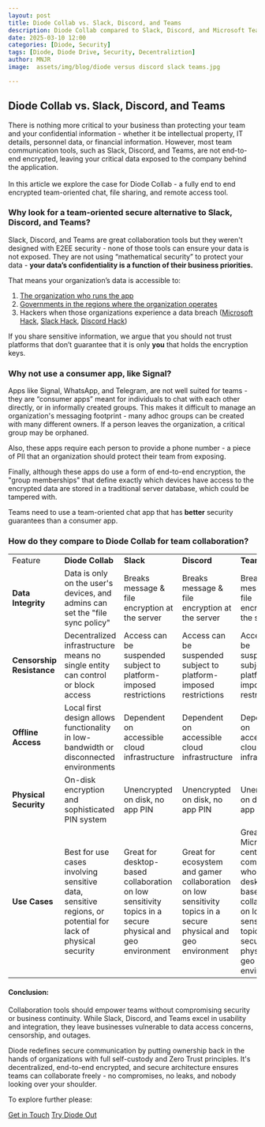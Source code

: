 ```yaml
---
layout: post
title: Diode Collab vs. Slack, Discord, and Teams
description: Diode Collab compared to Slack, Discord, and Microsoft Teams
date: 2025-03-10 12:00
categories: [Diode, Security]
tags: [Diode, Diode Drive, Security, Decentraliztion]
author: MNJR
image: 	assets/img/blog/diode versus discord slack teams.jpg

---
```


## Diode Collab vs. Slack, Discord, and Teams

There is nothing more critical to your business than protecting your team and your confidential information - whether it be intellectual property, IT details, personnel data, or financial information. However, most team communication tools, such as Slack, Discord, and Teams, are not end-to-end encrypted, leaving your critical data exposed to the company behind the application.
<br><br>
In this article we explore the case for Diode Collab - a fully end to end encrypted team-oriented chat, file sharing, and remote access tool.

### Why look for a team-oriented secure alternative to Slack, Discord, and Teams?

Slack, Discord, and Teams are great collaboration tools but they weren't designed with E2EE security - none of those tools can ensure your data is not exposed. They are not using “mathematical security” to protect your data - **your data’s confidentiality is a function of their business priorities.**

That means your organization’s data is accessible to:

1.  [The organization who runs the app](https://www.securemessagingapps.com/)
2.  [Governments in the regions where the organization operates](https://www.bbc.com/news/articles/cgj54eq4vejo)
3.  Hackers when those organizations experience a data breach ([Microsoft Hack](https://www.infosecurity-magazine.com/news/microsoft-failings-china/), [Slack Hack](https://www.salesforceben.com/unpacking-the-recent-slack-data-security-breach), [Discord Hack](https://www.yahoo.com/tech/almost-1-million-discord-users-214550087.html))


If you share sensitive information, we argue that you should not trust platforms that don’t guarantee that it is only **you** that holds the encryption keys.

### Why not use a consumer app, like Signal?

Apps like Signal, WhatsApp, and Telegram, are not well suited for teams - they are “consumer apps” meant for individuals to chat with each other directly, or in informally created groups. This makes it difficult to manage an organization's messaging footprint - many adhoc groups can be created with many different owners.  If a person leaves the organization, a critical group may be orphaned.

Also, these apps require each person to provide a phone number - a piece of PII that an organization should protect their team from exposing.  

Finally, although these apps do use a form of end-to-end encryption, the "group memberships" that define exactly which devices have access to the encrypted data are stored in a traditional server database, which could be tampered with.

Teams need to use a team-oriented chat app that has **better** security guarantees than a consumer app.

### How do they compare to Diode Collab for team collaboration?

<table><tbody>
  <tr>
    <td>Feature</td><td><strong>Diode Collab</strong></td><td><strong>Slack</strong></td><td><strong>Discord</strong></td><td><strong>Teams</strong></td>
  </tr>
  <tr>
    <td><strong>Data Integrity</strong></td>
    <td>Data is only on the user's devices, and admins can set the "file sync policy"</td>
    <td>Breaks message & file encryption at the server</td>
    <td>Breaks message & file encryption at the server</td>
    <td>Breaks message & file encryption at the server</td>
  </tr>
  <tr>
    <td><strong>Censorship Resistance</strong></td>
    <td>Decentralized infrastructure means no single entity can control or block access</td>
    <td>Access can be suspended subject to platform-imposed restrictions</td>
    <td>Access can be suspended subject to platform-imposed restrictions</td>
    <td>Access can be suspended subject to platform-imposed restrictions</td>
  </tr>
  <tr>
    <td><strong>Offline Access</strong></td>
    <td>Local first design allows functionality in low-bandwidth or disconnected environments</td>
    <td>Dependent on accessible cloud infrastructure</td>
    <td>Dependent on accessible cloud infrastructure</td>
    <td>Dependent on accessible cloud infrastructure</td>
  </tr>
  <tr>
    <td><strong>Physical Security</strong></td>
    <td>On-disk encryption and sophisticated PIN system</td>
    <td>Unencrypted on disk, no app PIN</td>
    <td>Unencrypted on disk, no app PIN</td>
    <td>Unencrypted on disk, no app PIN</td>
  </tr>
  <tr>
    <td><strong>Use Cases</strong></td>
    <td>Best for use cases involving sensitive data, sensitive regions, or potential for lack of physical security</td>
    <td>Great for desktop-based collaboration on low sensitivity topics in a secure physical and geo environment</td>
    <td>Great for ecosystem and gamer collaboration on low sensitivity topics in a secure physical and geo environment</td>
    <td>Great for Microsoft-centric companies who have desktop-based collaboration on low sensitivity topics in a secure physical and geo environment</td>
  </tr>
</tbody></table>

#### Conclusion:

Collaboration tools should empower teams without compromising security or business continuity. While Slack, Discord, and Teams excel in usability and integration, they leave businesses vulnerable to data access concerns, censorship, and outages.

Diode redefines secure communication by putting ownership back in the hands of organizations with full self-custody and Zero Trust principles. It's decentralized, end-to-end encrypted, and secure architecture ensures teams can collaborate freely - no compromises, no leaks, and nobody looking over your shoulder.

To explore further please:
<div class="story__buttons">
  <a href="{{"https://contactdiode.paperform.co"}}" class="btn" target="">Get in Touch</a>
  <a href="#download-app" class="btn popup-open" target="">Try Diode Out</a>
</div>

